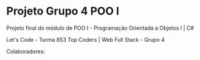 # Projeto Grupo 4 POO I

Projeto final do módulo de POO I - Programação Orientada a Objetos I | C#

Let's Code - Turma 853 Top Coders | Web Full Stack - Grupo 4

Colaboradores:


